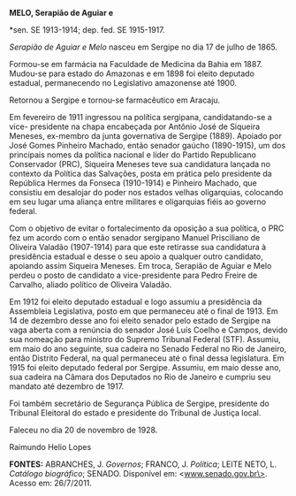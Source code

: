 **MELO, Serapião de Aguiar e**

\*sen. SE 1913-1914; dep. fed. SE 1915-1917.

*Serapião de Aguiar e Melo* nasceu em Sergipe no dia 17 de julho de
1865.

Formou-se em farmácia na Faculdade de Medicina da Bahia em 1887.
Mudou-se para estado do Amazonas e em 1898 foi eleito deputado estadual,
permanecendo no Legislativo amazonense até 1900.

Retornou a Sergipe e tornou-se farmacêutico em Aracaju.

Em fevereiro de 1911 ingressou na política sergipana, candidatando-se a
vice- presidente na chapa encabeçada por Antônio José de Siqueira
Meneses, ex-membro da junta governativa de Sergipe (1889). Apoiado por
José Gomes Pinheiro Machado, então senador gaúcho (1890-1915), um dos
principais nomes da política nacional e líder do Partido Republicano
Conservador (PRC), Siqueira Meneses teve sua candidatura lançada no
contexto da Política das Salvações, posta em prática pelo presidente da
República Hermes da Fonseca (1910-1914) e Pinheiro Machado, que
consistiu em desalojar do poder nos estados velhas oligarquias,
colocando em seu lugar uma aliança entre militares e oligarquias fiéis
ao governo federal.

Com o objetivo de evitar o fortalecimento da oposição a sua política, o
PRC fez um acordo com o então senador sergipano Manuel Prisciliano de
Oliveira Valadão (1907-1914) para que este retirasse sua candidatura à
presidência estadual e desse o seu apoio a qualquer outro candidato,
apoiando assim Siqueira Meneses. Em troca, Serapião de Aguiar e Melo
perdeu o posto de candidato a vice-presidente para Pedro Freire de
Carvalho, aliado político de Oliveira Valadão.

Em 1912 foi eleito deputado estadual e logo assumiu a presidência da
Assembleia Legislativa, posto em que permaneceu até o final de 1913. Em
14 de dezembro desse ano foi eleito senador pelo estado de Sergipe na
vaga aberta com a renúncia do senador José Luís Coelho e Campos, devido
sua nomeação para ministro do Supremo Tribunal Federal (STF). Assumiu,
em maio do ano seguinte, sua cadeira no Senado Federal no Rio de
Janeiro, então Distrito Federal, na qual permaneceu até o final dessa
legislatura. Em 1915 foi eleito deputado federal por Sergipe. Assumiu,
em maio desse ano, sua cadeira na Câmara dos Deputados no Rio de Janeiro
e cumpriu seu mandato até dezembro de 1917.

Foi também secretário de Segurança Pública de Sergipe, presidente do
Tribunal Eleitoral do estado e presidente do Tribunal de Justiça local.

Faleceu no dia 20 de novembro de 1928.

Raimundo Helio Lopes

**FONTES:** ABRANCHES, J. *Governos*; FRANCO, J. *Política*; LEITE NETO,
L. *Catálogo biográfico*; SENADO. Disponível em: \<www.senado.gov.br\>.
Acesso em: 26/7/2011.
